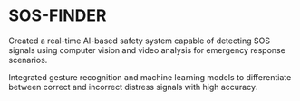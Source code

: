 # SOS-FINDER
Created a real-time AI-based safety system capable of detecting SOS signals using computer vision and video analysis for emergency response scenarios.

Integrated gesture recognition and machine learning models to differentiate between correct and incorrect distress signals with high accuracy.

